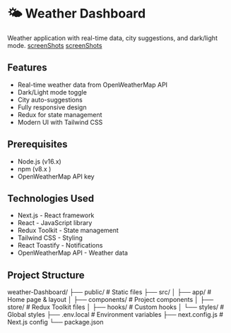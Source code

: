 # 🌤️ Weather Dashboard


Weather application with real-time data, city suggestions, and dark/light mode.
[screenShots](public/darkMode.PNG)
[screenShots](public/lightMood.PNG)


## Features
- Real-time weather data from OpenWeatherMap API
- Dark/Light mode toggle
- City auto-suggestions
- Fully responsive design
- Redux for state management
-  Modern UI with Tailwind CSS

## Prerequisites
- Node.js (v16.x)
- npm (v8.x )
- OpenWeatherMap API key


## Technologies Used
- Next.js - React framework
- React - JavaScript library
- Redux Toolkit - State management
- Tailwind CSS - Styling
- React Toastify - Notifications
- OpenWeatherMap API - Weather data


 ## Project Structure
 weather-Dashboard/
├── public/            # Static files
├── src/
│   ├── app/           # Home page & layout
│   ├── components/    # Project components
│   ├── store/         # Redux Toolkit files
│   ├── hooks/         # Custom hooks
│   └── styles/        # Global styles
├── .env.local         # Environment variables
├── next.config.js     # Next.js config
└── package.json

